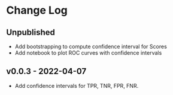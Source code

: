 # Change Log

## Unpublished

- Add bootstrapping to compute confidence interval for Scores
- Add notebook to plot ROC curves with confidence intervals

## v0.0.3 - 2022-04-07

- Add confidence intervals for TPR, TNR, FPR, FNR.
